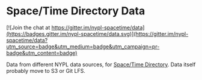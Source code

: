 # Space/Time Directory Data

[![Join the chat at https://gitter.im/nypl-spacetime/data](https://badges.gitter.im/nypl-spacetime/data.svg)](https://gitter.im/nypl-spacetime/data?utm_source=badge&utm_medium=badge&utm_campaign=pr-badge&utm_content=badge)

Data from different NYPL data sources, for [Space/Time Directory](http://spacetime.nypl.org/). Data itself probably move to S3 or Git LFS.
